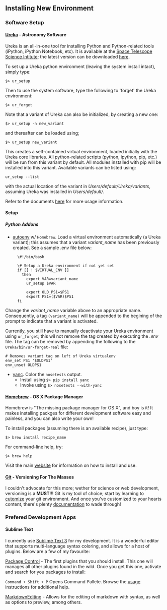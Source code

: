 ## Installing New Environment

### Software Setup

#### [Ureka](http://ssb.stsci.edu/ureka/) - Astronomy Software
Ureka is an all-in-one tool for installing Python and Python-related
tools (iPython, iPython Notebook, etc). It is available at the [Space Telescope Science Intitute](http://www.stsci.edu); the latest version
can be downloaded [here](http://ssb.stsci.edu/ureka/1.4.1.2/).

To set up a Ureka python environment (leaving the system install
intact), simply type:

`$> ur_setup`

Then to use the system software, type the following to 'forget' the
Ureka environment:

`$> ur_forget`

Note that a variant of Ureka can also be initialized, by creating a
new one:

`$> ur_setup -n new_variant`

and thereafter can be loaded using;

`$> ur_setup new_variant`

This creates a self-contained virtual environment, loaded initially
with the Ureka core libraries. All python-related scripts (python,
ipython, pip, etc.) will be run from this variant by default. All
modules installed with pip will be installed into this variant.
Available variants can be listed using:

`ur_setup --list`

with the actual location of the variant in
*Users/default/Ureka/variants*, assuming Ureka was installed in
*Users/default/*.

Refer to the documents
[here](http://ssb.stsci.edu/ureka/1.4.1.2/docs/usage.html) for more
usage information.

#### Setup
##### Python Addons
* [autoenv](https://github.com/kennethreitz/autoenv) w/ `Homebrew`. Load
    a virtual environment automatically (a Ureka variant); this assumes
    that a variant *variant_name* has been previously created. See a
    sample .env file below:

    ```
      \#!/bin/bash

      \# Setup a Ureka environment if not yet set
      if [[ ! $VIRTUAL_ENV ]]
        then
          export VAR=variant_name
          ur_setup $VAR

          export OLD_PS1=$PS1
          export PS1=($VAR)$PS1
      fi
    ```

Change the *variant_name* variable above to an appropriate name. Consequently,
a tag `(variant_name)` will be appended to the begining of the prompt to
indicate that a variant is activated.  

Currently, you still have to manually deactivate your Ureka environment using
`ur_forget`; this wil not remove the tag created by executing the *.env* file.
The tag can be removed by appending the following to the `Ureka/bin/ur-forget-real` file:

    # Removes variant tag on left of Ureka virtualenv
    env_set PS1 '$OLDPS1'
    env_unset OLDPS1

* [yanc](https://pypi.python.org/pypi/yanc/). Color the `nosetests` output.
    - Install using `$> pip install yanc`
    - Invoke using `$> nosetests --with-yanc`


#### [Homebrew](http://brew.sh/) - OS X Package Manager
Homebrew is "The missing package manager for OS X", and boy is it! It makes
installing packges for different development software easy and painless, and
you can also write your own!

To install packages (assuming there is an available recipe), just type:

`$> brew install recipe_name`

For command-line help, try:

`$> brew help`

Visit the main [website](http://brew.sh/) for information on how to
install and use.

#### [Git](http://git-scm.com/) - Versioning For The Masses
I couldn't advocate for this more; wether for science or web development,
versioning is a **MUST**!!! Git is my tool of choice; start by learning to
[cutomize](http://git-scm.com/book/en/v2/Customizing-Git-Git-Configuration) your git environment. And once you've customized to your hearts content,
there's plenty [documentation](http://git-scm.com/doc) to wade through!



### Prefered Development Apps

#### Sublime Text
I currently use [Sublime Text 3](http://www.sublimetext.com/3) for my
development. It is a wonderful editor that supports multi-language syntax
coloring, and allows for a host of plugins. Below are a few of my favourite:

[Package Control](https://sublime.wbond.net/installation) - The first plugins
that you should install. This one will manages all other plugins found in the
wild. Once you get this one, activate and search for you packages to install:

`Command + Shift + P` Opens Command Pallete. Browse the [usage](https://sublime.wbond.net/docs/usage)
instructions for additional help.

[MarkdownEditing](https://sublime.wbond.net/packages/MarkdownEditing) - Allows
for the editing of markdown with syntax, as well as options to preview, among
others.
